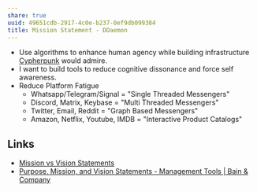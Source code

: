 ```yaml
---
share: true
uuid: 49651cdb-2917-4c0e-b237-0ef9db099384
title: Mission Statement - DDaemon
---
```

* Use algorithms to enhance human agency while building infrastructure [Cypherpunk](/c09df7ee-3de0-4bd2-a51e-b4a2e4919abc) would admire.
* I want to build tools to reduce cognitive dissonance and force self awareness.
* Reduce Platform Fatigue
	* Whatsapp/Telegram/Signal = "Single Threaded Messengers"
	* Discord, Matrix, Keybase = "Multi Threaded Messengers"
	* Twitter, Email, Reddit = "Graph Based Messengers"
	* Amazon, Netflix, Youtube, IMDB = "Interactive Product Catalogs"

## Links

* [Mission vs Vision Statements](/7c585bdb-a859-45c2-809f-8b19eb719521)
* [Purpose, Mission, and Vision Statements - Management Tools | Bain & Company](https://www.bain.com/insights/management-tools-mission-and-vision-statements/#:~:text=A%20Mission%20Statement%20defines%20the,company's%20purposes%2C%20goals%20and%20values.)